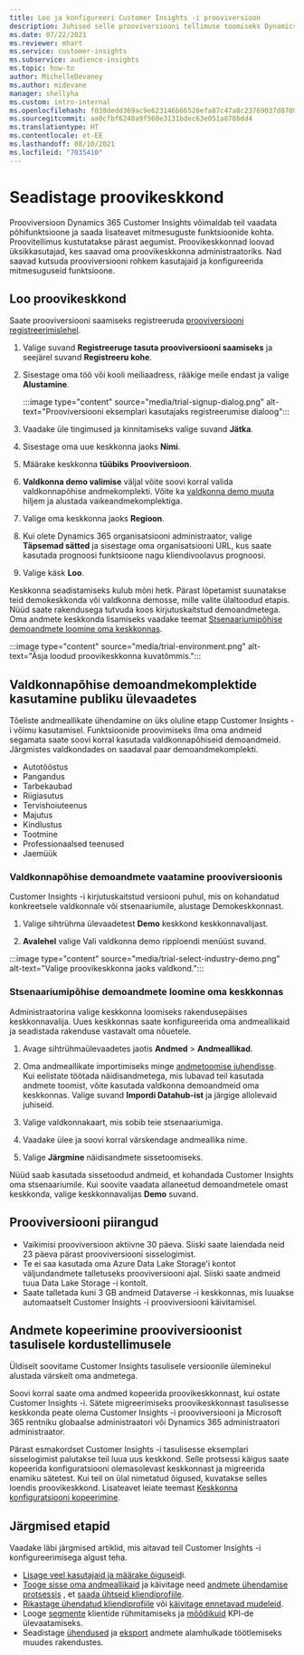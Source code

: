```yaml
---
title: Loo ja konfigureeri Customer Insights -i prooviversioon
description: Juhised selle prooviversiooni tellimuse toomiseks Dynamics 365 Customer Insights -i ja konfigureerimiseks.
ms.date: 07/22/2021
ms.reviewer: mhart
ms.service: customer-insights
ms.subservice: audience-insights
ms.topic: how-to
author: MichelleDevaney
ms.author: midevane
manager: shellyha
ms.custom: intro-internal
ms.openlocfilehash: f038dedd369ac9e623146b66528efa87c47a8c23769037d8709fa9b804a0b723
ms.sourcegitcommit: aa0cfbf6240a9f560e3131bdec63e051a8786dd4
ms.translationtype: HT
ms.contentlocale: et-EE
ms.lasthandoff: 08/10/2021
ms.locfileid: "7035410"
---
```

# <a name="set-up-a-trial-environment"></a>Seadistage proovikeskkond 

Prooviversioon Dynamics 365 Customer Insights võimaldab teil vaadata põhifunktsioone ja saada lisateavet mitmesuguste funktsioonide kohta. Proovitellimus kustutatakse pärast aegumist. Proovikeskkonnad loovad üksikkasutajad, kes saavad oma proovikeskkonna administraatoriks. Nad saavad kutsuda prooviversiooni rohkem kasutajaid ja konfigureerida mitmesuguseid funktsioone.

## <a name="create-a-trial-environment"></a>Loo proovikeskkond

Saate prooviversiooni saamiseks registreeruda [prooviversiooni registreerimislehel](https://dynamics.microsoft.com/get-started/free-trial/?appname=customerinsights). 

1. Valige suvand **Registreeruge tasuta prooviversiooni saamiseks** ja seejärel suvand **Registreeru kohe**.

1. Sisestage oma töö või kooli meiliaadress, rääkige meile endast ja valige **Alustamine**.

   :::image type="content" source="media/trial-signup-dialog.png" alt-text="Prooviversiooni eksemplari kasutajaks registreerumise dialoog":::

1. Vaadake üle tingimused ja kinnitamiseks valige suvand **Jätka**.

1. Sisestage oma uue keskkonna jaoks **Nimi**. 

1. Määrake keskkonna **tüübiks** **Prooviversioon**.

1. **Valdkonna demo valimise** väljal võite soovi korral valida valdkonnapõhise andmekomplekti. Võite ka [valdkonna demo muuta](#use-industry-specific-demo-data-sets-in-audience-insights) hiljem ja alustada vaikeandmekomplektiga.

1. Valige oma keskkonna jaoks **Regioon**.

1. Kui olete Dynamics 365 organisatsiooni administraator, valige **Täpsemad sätted** ja sisestage oma organisatsiooni URL, kus saate kasutada prognoosi funktsioone nagu kliendivoolavus prognoosi. 

1. Valige käsk **Loo**. 

Keskkonna seadistamiseks kulub mõni hetk. Pärast lõpetamist suunatakse teid demokeskkonda või valdkonna demosse, mille valite ülaltoodud etapis. Nüüd saate rakendusega tutvuda koos kirjutuskaitstud demoandmetega. Oma andmete keskkonda lisamiseks vaadake teemat [Stsenaariumipõhise demoandmete loomine oma keskkonnas](#create-scenario-specific-demo-data-in-your-own-environment).

:::image type="content" source="media/trial-environment.png" alt-text="Äsja loodud proovikeskkonna kuvatõmmis.":::

## <a name="use-industry-specific-demo-data-sets-in-audience-insights"></a>Valdkonnapõhise demoandmekomplektide kasutamine publiku ülevaadetes

Tõeliste andmeallikate ühendamine on üks oluline etapp Customer Insights -i võimu kasutamisel. Funktsioonide proovimiseks ilma oma andmeid segamata saate soovi korral kasutada valdkonnapõhiseid demoandmeid. Järgmistes valdkondades on saadaval paar demoandmekomplekti. 

-   Autotööstus
-   Pangandus
-   Tarbekaubad
-   Riigiasutus
-   Tervishoiuteenus
-   Majutus
-   Kindlustus
-   Tootmine
-   Professionaalsed teenused
-   Jaemüük

### <a name="see-industry-specific-demo-data-in-trials"></a>Valdkonnapõhise demoandmete vaatamine prooviversioonis

Customer Insights -i kirjutuskaitstud versiooni puhul, mis on kohandatud konkreetsele valdkonnale või stsenaariumile, alustage Demokeskkonnast. 
 
1.  Valige sihtrühma ülevaadetest **Demo** keskkond keskkonnavalijast.

2.  **Avalehel** valige Vali valdkonna demo ripploendi menüüst suvand.

:::image type="content" source="media/trial-select-industry-demo.png" alt-text="Valige proovikeskkonna jaoks valdkond.":::

### <a name="create-scenario-specific-demo-data-in-your-own-environment"></a>Stsenaariumipõhise demoandmete loomine oma keskkonnas

Administraatorina valige keskkonna loomiseks rakendusepäises keskkonnavalija. Uues keskkonnas saate konfigureerida oma andmeallikaid ja seadistada rakenduse vastavalt oma nõuetele. 

1.  Avage sihtrühmaülevaadetes jaotis **Andmed** > **Andmeallikad**.

2.  Oma andmeallikate importimiseks minge [andmetoomise juhendisse](data-sources.md).     
   Kui eelistate töötada näidisandmetega, mis lubavad teil kasutada andmete toomist, võite kasutada valdkonna demoandmeid oma keskkonnas. Valige suvand **Impordi Datahub-ist** ja järgige allolevaid juhiseid.

3.  Valige valdkonnakaart, mis sobib teie stsenaariumiga. 

4.  Vaadake ülee ja soovi korral värskendage andmeallika nime. 

5.  Valige **Järgmine** näidisandmete sissetoomiseks. 

Nüüd saab kasutada sissetoodud andmeid, et kohandada Customer Insights oma stsenaariumile. Kui soovite vaadata allaneetud demoandmetele omast keskkonda, valige keskkonnavalijas **<Industry> Demo** suvand.

## <a name="limitations-in-trials"></a>Prooviversiooni piirangud

- Vaikimisi prooviversioon aktiivne 30 päeva. Siiski saate laiendada neid 23 päeva pärast prooviversiooni sisselogimist.
- Te ei saa kasutada oma Azure Data Lake Storage'i kontot väljundandmete talletuseks prooviversiooni ajal. Siiski saate andmeid tuua Data Lake Storage -i kontolt.
- Saate talletada kuni 3 GB andmeid Dataverse -i keskkonnas, mis luuakse automaatselt Customer Insights -i prooviversiooni käivitamisel.

## <a name="copy-data-from-a-trial-to-a-paid-subscription"></a>Andmete kopeerimine prooviversioonist tasulisele kordustellimusele

Üldiselt soovitame Customer Insights tasulisele versioonile üleminekul alustada värskelt oma andmetega. 

Soovi korral saate oma andmed kopeerida proovikeskkonnast, kui ostate Customer Insights -i. Sätete migreerimiseks proovikeskkonnast tasulisesse keskkonda peate olema Customer Insights -i prooviversiooni ja Microsoft 365 rentniku globaalse administraatori või Dynamics 365 administraatori administraator. 

Pärast esmakordset Customer Insights -i tasulisesse eksemplari sisselogimist palutakse teil luua uus keskkond. Selle protsessi käigus saate kopeerida konfiguratsiooni olemasolevast keskkonnast ja migreerida enamiku sätetest. Kui teil on ülal nimetatud õigused, kuvatakse selles loendis proovikeskkond. Lisateavet leiate teemast [Keskkonna konfiguratsiooni kopeerimine](manage-environments.md#copy-the-environment-configuration).

## <a name="next-steps"></a>Järgmised etapid

Vaadake läbi järgmised artiklid, mis aitavad teil Customer Insights -i konfigureerimisega algust teha. 

- [Lisage veel kasutajaid ja määrake õiguseid](permissions.md)i.
- [Tooge sisse oma andmeallikaid](data-sources.md) ja käivitage need [andmete ühendamise protsessis](data-unification.md) , et [saada ühtseid kliendiprofiile](customer-profiles.md).
- [Rikastage ühendatud kliendiprofiile](enrichment-hub.md) või [käivitage ennetavad mudeleid](predictions-overview.md).
- Looge [segmente](segments.md) klientide rühmitamiseks ja [mõõdikuid](measures.md) KPI-de ülevaatamiseks.
- Seadistage [ühendused](connections.md) ja [eksport](export-destinations.md) andmete alamhulkade töötlemiseks muudes rakendustes.